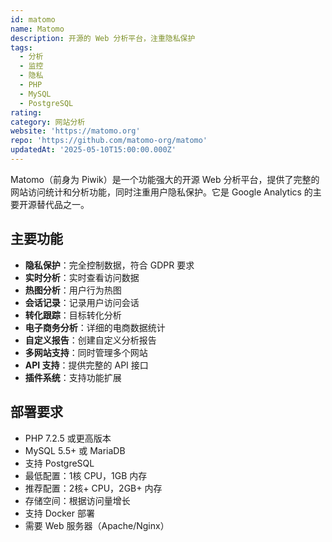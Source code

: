```yaml
---
id: matomo
name: Matomo
description: 开源的 Web 分析平台，注重隐私保护
tags:
  - 分析
  - 监控
  - 隐私
  - PHP
  - MySQL
  - PostgreSQL
rating: 
category: 网站分析
website: 'https://matomo.org'
repo: 'https://github.com/matomo-org/matomo'
updatedAt: '2025-05-10T15:00:00.000Z'
---
```


Matomo（前身为 Piwik）是一个功能强大的开源 Web 分析平台，提供了完整的网站访问统计和分析功能，同时注重用户隐私保护。它是 Google Analytics 的主要开源替代品之一。

## 主要功能

- **隐私保护**：完全控制数据，符合 GDPR 要求
- **实时分析**：实时查看访问数据
- **热图分析**：用户行为热图
- **会话记录**：记录用户访问会话
- **转化跟踪**：目标转化分析
- **电子商务分析**：详细的电商数据统计
- **自定义报告**：创建自定义分析报告
- **多网站支持**：同时管理多个网站
- **API 支持**：提供完整的 API 接口
- **插件系统**：支持功能扩展

## 部署要求

- PHP 7.2.5 或更高版本
- MySQL 5.5+ 或 MariaDB
- 支持 PostgreSQL
- 最低配置：1核 CPU，1GB 内存
- 推荐配置：2核+ CPU，2GB+ 内存
- 存储空间：根据访问量增长
- 支持 Docker 部署
- 需要 Web 服务器（Apache/Nginx） 